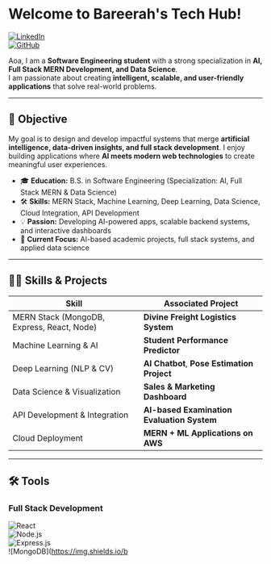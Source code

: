 #  Welcome to Bareerah's Tech Hub!  

[![LinkedIn](https://img.shields.io/badge/LinkedIn-Connect-blue?style=for-the-badge&logo=linkedin)](https://linkedin.com/in/yourprofile)  
[![GitHub](https://img.shields.io/badge/GitHub-Profile-black?style=for-the-badge&logo=github)](https://github.com/yourusername)  

Aoa, I am a **Software Engineering student** with a strong specialization in **AI, Full Stack MERN Development, and Data Science**.  
I am passionate about creating **intelligent, scalable, and user-friendly applications** that solve real-world problems.  

---

## 🎯 Objective  
My goal is to design and develop impactful systems that merge **artificial intelligence, data-driven insights, and full stack development**. I enjoy building applications where **AI meets modern web technologies** to create meaningful user experiences.  

- 🎓 **Education:** B.S. in Software Engineering (Specialization: AI, Full Stack MERN & Data Science)  
- 🛠️ **Skills:** MERN Stack, Machine Learning, Deep Learning, Data Science, Cloud Integration, API Development  
- 💡 **Passion:** Developing AI-powered apps, scalable backend systems, and interactive dashboards  
- 📌 **Current Focus:** AI-based academic projects, full stack systems, and applied data science  

---

## 🧑‍💻 Skills & Projects  

| Skill | Associated Project |
|-------|---------------------|
| MERN Stack (MongoDB, Express, React, Node) | **Divine Freight Logistics System** |
| Machine Learning & AI | **Student Performance Predictor** |
| Deep Learning (NLP & CV) | **AI Chatbot**, **Pose Estimation Project** |
| Data Science & Visualization | **Sales & Marketing Dashboard** |
| API Development & Integration | **AI-based Examination Evaluation System** |
| Cloud Deployment | **MERN + ML Applications on AWS** |

---

## 🛠 Tools  

### Full Stack Development  
![React](https://img.shields.io/badge/-React-61DAFB?logo=react&logoColor=black&style=for-the-badge)  
![Node.js](https://img.shields.io/badge/-Node.js-339933?logo=node.js&logoColor=white&style=for-the-badge)  
![Express.js](https://img.shields.io/badge/-Express.js-000000?logo=express&logoColor=white&style=for-the-badge)  
![MongoDB](https://img.shields.io/b
```
